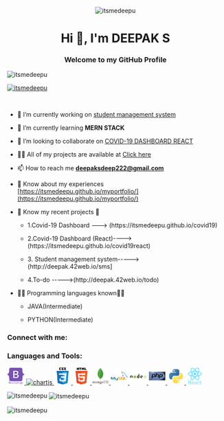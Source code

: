 <p align="center"><img src="https://camo.githubusercontent.com/fa73289736064aba480d0708da37d7aa183a8c3e2bcc2f58c54285a3bbbeecc1/68747470733a2f2f7777772e61616c7068612e6e65742f77702d636f6e74656e742f75706c6f6164732f323032302f31322f66756c6c2d737461636b2d646576656c6f706d656e742e676966" alt="itsmedeepu"/></p>
<h1 align="center">Hi 👋, I'm DEEPAK S</h1>
<h3 align="center">Welcome to my GitHub Profile</h3>

<p align="left"> <img src="https://komarev.com/ghpvc/?username=itsmedeepu&label=Profile%20views&color=0e75b6&style=flat" alt="itsmedeepu" /> </p>

<p align="left"> <a href="https://github.com/ryo-ma/github-profile-trophy#dark_lover"><img src="https://github-profile-trophy.vercel.app/?username=itsmedeepu&theme=tokyonight" alt="itsmedeepu" /></a> </p>

<p align="left"> <a href="https://twitter.com/" target="blank"><img src="https://img.shields.io/twitter/follow/?logo=twitter&style=for-the-badge" alt="" /></a> </p>


- 🔭 I’m currently working on [student management system](http://deepak.42web.io/sms)

- 🌱 I’m currently learning **MERN STACK**

- 👯 I’m looking to collaborate on [COVID-19 DASHBOARD REACT](https://itsmedeepu.github.io/covid19react/)

- 👨‍💻 All of my projects are available at [Click here](https://github.com/itsmedeepu)

- 📫 How to reach me **deepaksdeep222@gmail.com**

- 📄 Know about my experiences [https://itsmedeepu.github.io/myportfolio/](https://itsmedeepu.github.io/myportfolio/)

- 🤟 Know my recent projects 🤟
  - <p>1.Covid-19 Dashboard ---> (https://itsmedeepu.github.io/covid19)</p>
  - <p>2.Covid-19 Dashboard (React)---->(https://itsmedeepu.github.io/covid19react)</p>
  - <p>3. Student management system----->(http://deepak.42web.io/sms]</p>
  - <p>4.To-do ----->(http://deepak.42web.io/todo)</p>
- 👨‍💻 Programming languages known👨‍💻
  - <p>JAVA(Intermediate)</p>
  - <p>PYTHON(Intermediate)</p>
  

<h3 align="left">Connect with me:</h3>
<p align="left">
</p>

<h3 align="left">Languages and Tools:</h3>
<p align="left"> <a href="https://getbootstrap.com" target="_blank" rel="noreferrer"> <img src="https://raw.githubusercontent.com/devicons/devicon/master/icons/bootstrap/bootstrap-plain-wordmark.svg" alt="bootstrap" width="40" height="40"/> </a> <a href="https://www.chartjs.org" target="_blank" rel="noreferrer"> <img src="https://www.chartjs.org/media/logo-title.svg" alt="chartjs" width="40" height="40"/> </a> <a href="https://www.w3schools.com/css/" target="_blank" rel="noreferrer"> <img src="https://raw.githubusercontent.com/devicons/devicon/master/icons/css3/css3-original-wordmark.svg" alt="css3" width="40" height="40"/> </a> <a href="https://www.w3.org/html/" target="_blank" rel="noreferrer"> <img src="https://raw.githubusercontent.com/devicons/devicon/master/icons/html5/html5-original-wordmark.svg" alt="html5" width="40" height="40"/> </a> <a href="https://www.mongodb.com/" target="_blank" rel="noreferrer"> <img src="https://raw.githubusercontent.com/devicons/devicon/master/icons/mongodb/mongodb-original-wordmark.svg" alt="mongodb" width="40" height="40"/> </a> <a href="https://www.mysql.com/" target="_blank" rel="noreferrer"> <img src="https://raw.githubusercontent.com/devicons/devicon/master/icons/mysql/mysql-original-wordmark.svg" alt="mysql" width="40" height="40"/> </a> <a href="https://nodejs.org" target="_blank" rel="noreferrer"> <img src="https://raw.githubusercontent.com/devicons/devicon/master/icons/nodejs/nodejs-original-wordmark.svg" alt="nodejs" width="40" height="40"/> </a> <a href="https://www.php.net" target="_blank" rel="noreferrer"> <img src="https://raw.githubusercontent.com/devicons/devicon/master/icons/php/php-original.svg" alt="php" width="40" height="40"/> </a> <a href="https://www.python.org" target="_blank" rel="noreferrer"> <img src="https://raw.githubusercontent.com/devicons/devicon/master/icons/python/python-original.svg" alt="python" width="40" height="40"/> </a> <a href="https://reactjs.org/" target="_blank" rel="noreferrer"> <img src="https://raw.githubusercontent.com/devicons/devicon/master/icons/react/react-original-wordmark.svg" alt="react" width="40" height="40"/> </a> </p>

<p><img align="left" src="https://github-readme-stats.vercel.app/api/top-langs?username=itsmedeepu&show_icons=true&locale=en&layout=compact" alt="itsmedeepu" /></p>

<p>&nbsp;<img align="center" src="https://github-readme-stats.vercel.app/api?username=itsmedeepu&show_icons=true&locale=en" alt="itsmedeepu" /></p>

<p><img align="center" src="https://github-readme-streak-stats.herokuapp.com/?user=itsmedeepu&" alt="itsmedeepu" /></p>
